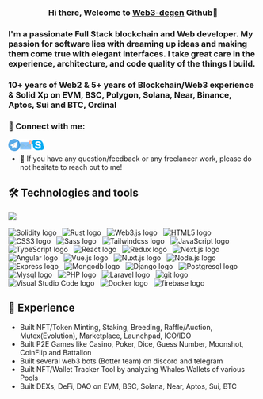<h3 align="center">
Hi there, Welcome to <a href="https://web3degen.org" target="_blank" rel="noreferrer">Web3-degen</a> Github👋
</h3>

### I'm a passionate Full Stack blockchain and Web developer. My passion for software lies with dreaming up ideas and making them come true with elegant interfaces. I take great care in the experience, architecture, and code quality of the things I build.
### 10+ years of Web2 & 5+ years of Blockchain/Web3 experience & Solid Xp on EVM, BSC, Polygon, Solana, Near, Binance, Aptos, Sui and BTC, Ordinal

### 🤝 Connect with me:


<a href="https://t.me/jjames0116/"><img align="left" src="https://raw.githubusercontent.com/black-wyvern-dev/black-wyvern-dev/main/images/telegram.svg" alt="Web3 | Telegram" width="24px"/></a>
<a href="mailto:shinydv412@gmail.com"><img align="left" src="https://raw.githubusercontent.com/black-wyvern-dev/black-wyvern-dev/main/images/email.svg" alt="Web3 | Email" width="24px"/></a>
<a href="https://join.skype.com/invite/u9hTlPqn3UeT"><img align="left" src="https://raw.githubusercontent.com/black-wyvern-dev/black-wyvern-dev/main/images/skype.svg" alt="Web3 | Skype" width="24px"/></a>
</br>
 - 💬 If you have any question/feedback or any freelancer work, please do not hesitate to reach out to me!

## 🛠  Technologies and tools
![](https://komarev.com/ghpvc/?username=best-lucky1030&color=yellow)

<span><img src="https://img.shields.io/badge/Solidity-282C34?logo=Solidity&logoColor=ddd" alt="Solidity logo" title="Solidity" height="20" />
&nbsp;
<img src="https://img.shields.io/badge/Rust-282C34?logo=Rust&logoColor=E34F26" alt="Rust logo" title="Rust" height="20" /></span>
&nbsp;
<img src="https://img.shields.io/badge/Web3.js-282C34?logo=Web3.js&logoColor=ddd" alt="Web3.js logo" title="Web3.js" height="20" /></span>
&nbsp;
<img src="https://img.shields.io/badge/HTML5-282C34?logo=html5&logoColor=E34F26" alt="HTML5 logo" title="HTML5" height="20" />
&nbsp;
<img src="https://img.shields.io/badge/CSS3-282C34?logo=css3&logoColor=1572B6" alt="CSS3 logo" title="CSS3" height="20" />
&nbsp;
<img src="https://img.shields.io/badge/Sass-282C34?logo=Sass&logoColor=F5517F" alt="Sass logo" title="Sass" height="20" />
&nbsp;
<img src="https://img.shields.io/badge/Tailwindcss-282C34?logo=Tailwindcss&logoColor=F5517F" alt="Tailwindcss logo" title="TailwindCSS" height="20" />
&nbsp;
<img src="https://img.shields.io/badge/JavaScript-282C34?logo=javascript&logoColor=F7DF1E" alt="JavaScript logo" title="JavaScript" height="20" /></span>
&nbsp;
<img src="https://img.shields.io/badge/TypeScript-282C34?logo=typescript&logoColor=3178C6" alt="TypeScript logo" title="TypeScript" height="20" />
&nbsp;
<img src="https://img.shields.io/badge/React-282C34?logo=React&logoColor=61DBFB" alt="React logo" title="React" height="20" />
&nbsp;
<img src="https://img.shields.io/badge/Redux-282C34?logo=redux&logoColor=61DBFB" alt="Redux logo" title="Redux" height="20" />
&nbsp;
<img src="https://img.shields.io/badge/Next.js-282C34?logo=Next.js&logoColor=41B883" alt="Next.js logo" title="Next.js" height="20" />
&nbsp;
<img src="https://img.shields.io/badge/Angular-282C34?logo=Angular&logoColor=111111" alt="Angular logo" title="Angular" height="20" />
&nbsp;
<img src="https://img.shields.io/badge/Vue.js-282C34?logo=Vue.js&logoColor=41B883" alt="Vue.js logo" title="Vue.js" height="20" />
&nbsp;
<img src="https://img.shields.io/badge/Nuxt.js-282C34?logo=Nuxt.js&logoColor=41B883" alt="Nuxt.js logo" title="Nuxt.js" height="20" />
&nbsp;
<img src="https://img.shields.io/badge/Node.js-282C34?logo=Node.js&logoColor=41B883" alt="Node.js logo" title="Node.js" height="20" />
&nbsp;
<img src="https://img.shields.io/badge/Express-282C34?logo=Express&logoColor=41B883" alt="Express logo" title="Express" height="20" />
&nbsp;
<img src="https://img.shields.io/badge/Mongodb-282C34?logo=Mongodb&logoColor=41B883" alt="Mongodb logo" title="Mongodb" height="20" />
&nbsp;
<img src="https://img.shields.io/badge/Django-282C34?logo=Django&logoColor=41B883" alt="Django logo" title="Django" height="20" />
&nbsp;
<img src="https://img.shields.io/badge/Postgresql-282C34?logo=Postgresql&logoColor=41B883" alt="Postgresql logo" title="Postgresql" height="20" />
&nbsp;
<img src="https://img.shields.io/badge/Mysql-282C34?logo=Mysql&logoColor=F7DF1E" alt="Mysql logo" title="Mysql" height="20" />
&nbsp;
<img src="https://img.shields.io/badge/PHP-282C34?logo=PHP&logoColor=41B883" alt="PHP logo" title="PHP" height="20" />
&nbsp;
<img src="https://img.shields.io/badge/Laravel-282C34?logo=Laravel&logoColor=F05032" alt="Laravel logo" title="git" height="20" />
&nbsp;
<img src="https://img.shields.io/badge/git-282C34?logo=git&logoColor=F05032" alt="git logo" title="git" height="20" />
&nbsp;
<img src="https://img.shields.io/badge/VS%20Code-282C34?logo=visual-studio-code&logoColor=007ACC" alt="Visual Studio Code logo" title="Visual Studio Code" height="20" />
&nbsp;
<img src="https://img.shields.io/badge/docker-282C34?logo=Docker&logoColor=007ACC" alt="Docker logo" title="Docker" height="20" />
&nbsp;
<img src="https://img.shields.io/badge/firebase-282C34?logo=firebase&logoColor=FFCB2B" alt="firebase logo" title="firebase" height="20" />
&nbsp;
  
<h4 align="center">
 
## 🌱 Experience
 - Built NFT/Token Minting, Staking, Breeding, Raffle/Auction, Mutex(Evolution), Marketplace, Launchpad, ICO/IDO
 - Built P2E Games like Casino, Poker, Dice, Guess Number, Moonshot, CoinFlip and Battalion
 - Built several web3 bots (Botter team) on discord and telegram
 - Built NFT/Wallet Tracker Tool by analyzing Whales Wallets of various Pools
 - Built DEXs, DeFi, DAO on EVM, BSC, Solana, Near, Aptos, Sui, BTC
<p>    
 
<!--END_SECTION:waka-->
